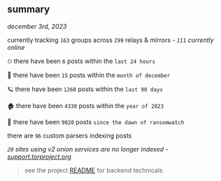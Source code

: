 
## summary
_december 3rd, 2023_

currently tracking `163` groups across `299` relays & mirrors - _`111` currently online_

⏲ there have been `6` posts within the `last 24 hours`

🦈 there have been `15` posts within the `month of december`

🪐 there have been `1260` posts within the `last 90 days`

🏚 there have been `4330` posts within the `year of 2023`

🦕 there have been `9020` posts `since the dawn of ransomwatch`

there are `96` custom parsers indexing posts

_`20` sites using v2 onion services are no longer indexed - [support.torproject.org](https://support.torproject.org/onionservices/v2-deprecation/)_

> see the project [README](https://github.com/joshhighet/ransomwatch#ransomwatch--) for backend technicals
